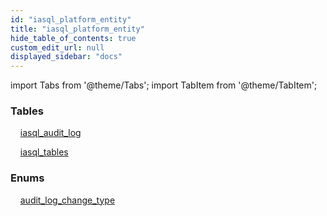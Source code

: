 ```yaml
---
id: "iasql_platform_entity"
title: "iasql_platform_entity"
hide_table_of_contents: true
custom_edit_url: null
displayed_sidebar: "docs"
---
```


import Tabs from '@theme/Tabs';
import TabItem from '@theme/TabItem';

<Tabs>
  <TabItem value="Components" label="Components" default>

### Tables

    [iasql_audit_log](../../builtin/tables/iasql_platform_entity.IasqlAuditLog)

    [iasql_tables](../../builtin/tables/iasql_platform_entity.IasqlTables)

### Enums
    [audit_log_change_type](../../builtin/enums/iasql_platform_entity.AuditLogChangeType)

</TabItem>
  <TabItem value="Code examples" label="Code examples">

</TabItem>
</Tabs>
